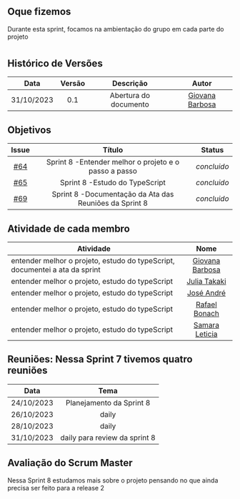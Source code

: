 ## Oque fizemos

Durante esta sprint, focamos na ambientação do grupo em cada parte do projeto

#

## Histórico de Versões

| Data       | Versão | Descrição                                 | Autor             |
| :--------: | :----: | :--------------------:                    | :---------------: |
| 31/10/2023 |  0.1   | Abertura do documento                     | [Giovana Barbosa ](https://github.com/gio221) |

## Objetivos
|                            Issue                             |              Título               |                    Status                     |
| :----------------------------------------------------------: | :-------------------------------: | :-------------------------------------------------: |
| [#64](https://github.com/unb-mds/2023-2-Squad07/issues/64) |  Sprint 8 -Entender melhor o projeto e o passo a passo  |_concluido_  |
| [#65](https://github.com/unb-mds/2023-2-Squad07/issues/65) |  Sprint 8 -Estudo do TypeScript  |_concluido_  |
| [#69](https://github.com/unb-mds/2023-2-Squad07/issues/69) |  Sprint 8 -Documentação da Ata das Reuniões da Sprint 8   |_concluido_|

## Atividade de cada membro
 Atividade        |                                                                           Nome                                                                            |
| ------------- | :-------------------------------------------------------------------------------------------------------------------------------------------------------: |
|entender melhor o projeto, estudo do typeScript, documentei a ata da sprint |                                                    [Giovana Barbosa ](https://github.com/gio221)                                                    |
|  entender melhor o projeto, estudo do typeScript |                                                    [Julia Takaki](https://github.com/juliatakaki)                                                    |
|entender melhor o projeto, estudo do typeScript |                [José André](https://github.com/joseandre25)                                                     |
|entender melhor o projeto, estudo do typeScript   |                                                    [Rafael Bonach](https://github.com/RafaBonach)                                                    |
| entender melhor o projeto, estudo do typeScript  |                                                    [Samara Leticia](https://github.com/samarawwleticia)       |  


## Reuniões: Nessa Sprint 7 tivemos quatro reuniões

| Data       | Tema                             
| :---------:| :---------------------------------------------:      
| 24/10/2023 |  Planejamento da Sprint 8
| 26/10/2023 |  daily  
| 28/10/2023 |  daily  
| 31/10/2023 |  daily  para review da sprint 8

## Avaliação do Scrum Master

Nessa Sprint 8 estudamos mais sobre o projeto pensando no que ainda precisa ser feito para a release 2